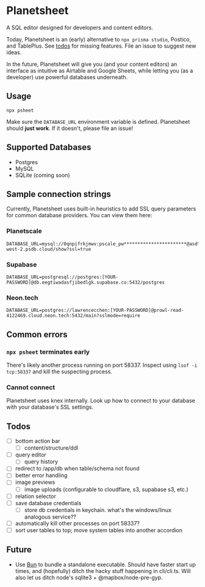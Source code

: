 # Planetsheet

A SQL editor designed for developers and content editors.

Today, Planetsheet is an (early) alternative to `npx prisma studio`, Postico, and TablePlus. See [todos](#todos) for missing features. File an issue to suggest new ideas.

In the future, Planetsheet will give you (and your content editors) an interface as intuitive as Airtable and Google Sheets, while letting you (as a developer) use powerful databases underneath.

## Usage

```
npx psheet
```

Make sure the `DATABASE_URL` environment variable is defined. Planetsheet should **just work**. If it doesn't, please file an issue!

## Supported Databases

- Postgres
- MySQL
- SQLite (coming soon)

## Sample connection strings

Currently, Planetsheet uses built-in heuristics to add SSL query parameters for common database providers. You can view them here:

### Planetscale

```
DATABASE_URL=mysql://0qnpifrkjmwv:pscale_pw***********************@asdfojklae.r.us-west-2.psdb.cloud/show?ssl=true
```

### Supabase

```
DATABASE_URL=postgresql://postgres:[YOUR-PASSWORD]@db.eegtiwadasfjibedlgk.supabase.co:5432/postgres
```

### Neon.tech

```
DATABASE_URL=postgres://lawrencecchen:[YOUR-PASSWORD]@prowl-read-4122469.cloud.neon.tech:5432/main?sslmode=require
```

## Common errors

### `npx psheet` terminates early

There's likely another process running on port 58337. Inspect using `lsof -i tcp:58337` and kill the suspecting process.

### Cannot connect

Planetsheet uses knex internally. Look up how to connect to your database with your database's SSL settings.

## Todos

- [ ] bottom action bar
  - [ ] content/structure/ddl
- [ ] query editor
  - [ ] query history
- [ ] redirect to /app/db when table/schema not found
- [ ] better error handling
- [ ] image previews
  - [ ] image uploads (configurable to cloudflare, s3, supabase s3, etc.)
- [ ] relation selector
- [ ] save database credentials
  - [ ] store db credentials in keychain. what's the windows/linux analogous service??
- [ ] automatically kill other processes on port 58337?
- [ ] sort user tables to top; move system tables into another accordion

## Future

- Use [Bun](https://github.com/oven-sh/bun/issues/441) to bundle a standalone executable. Should have faster start up times, and (hopefully) ditch the hacky stuff happening in cli/cli.ts. Will also let us ditch node's sqlite3 + @mapbox/node-pre-gyp.
